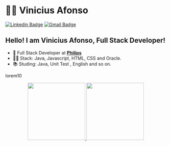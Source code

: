 # :man_technologist: Vinicius Afonso

[![Linkedin Badge](https://img.shields.io/badge/-LinkedIn-blue?style=for-the-badge&logo=Linkedin&logoColor=white&link=https://www.linkedin.com/in/guilherme-araújo-silva-7906b380/)](https://www.linkedin.com/in/guilherme-araújo-silva-7906b380/)
[![Gmail Badge](https://img.shields.io/badge/-Gmail-c14438?style=for-the-badge&logo=Gmail&logoColor=white&link=mailto:viniciusafonso.prog@gmail.com)](mailto:viniciusafonso.prog@gmail.com)

## Hello! I am Vinicius Afonso, Full Stack Developer!

- :blue_heart: Full Stack Developer at [**Philips**](https://www.linkedin.com/company/philips/mycompany/verification/)
- :office_worker: Stack: Java, Javascript, HTML, CSS and Oracle.
- :books: Studing: Java, Unit Test , English and so on.

<p>lorem10</p>

<div align="center">
  <a href="https://github.com/NoriNam91">
  <img height="180em" src="https://github-readme-stats.vercel.app/api?username=NoriNam91&show_icons=true&theme=dracula&include_all_commits=true&count_private=true"/>
  <img height="180em" src="https://github-readme-stats.vercel.app/api/top-langs/?username=guilhermearaujo1902&layout=compact&langs_count=7&theme=dracula"/>
</div>
